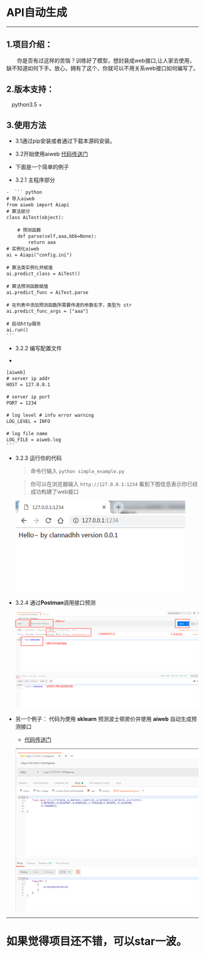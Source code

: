 # API自动生成

----------
## 1.项目介绍：
&emsp;&emsp;你是否有过这样的苦恼？训练好了模型，想封装成web接口,让人家去使用，缺不知道如何下手。放心，拥有了这个，你就可以不用关系web接口如何编写了。
## 2.版本支持：
&emsp;python3.5 +
## 3.使用方法 
- 3.1通过pip安装或者通过下载本源码安装。

- 3.2开始使用aiweb
	[代码传送门](https://github.com/CLANNADHH/ai_web/tree/master/example/simple)

 -  下面是一个简单的例子
   - 3.2.1 主程序部分  
   
    -  ``` python
	# 导入aiweb
	from aiweb import Aiapi
	# 算法部分
	class AiTest(object):
	
		# 预测函数
		def parse(self,aaa,bbb=None):
	    	return aaa
	# 实例化aiweb
	ai = Aiapi("config.ini")
	
	# 算法类实例化并赋值
	ai.predict_class = AiTest()
	
	# 算法预测函数赋值
	ai.predict_func = AiTest.parse
	
	# 在列表中添加预测函数所需要传递的参数名字，类型为 str
	ai.predict_func_args = ["aaa"]
	
	# 启动http服务
	ai.run()
    ```
   - 3.2.2 编写配置文件
   
   -  ``` python
	[aiweb]
	# server ip addr
	HOST = 127.0.0.1
	
	# server ip port
	PORT = 1234
	
	# log level # info error warning
	LOG_LEVEL = INFO
	
	# log file name
	LOG_FILE = aiweb.log
    ```
   - 3.2.3 运行你的代码
    
		> 命令行输入  `python simple_example.py` 
		
		> 你可以在浏览器输入  `http://127.0.0.1:1234` 看到下图信息表示你已经成功构建了web接口
		> 
		![返回信息](/image/hello.png)
 
   - 3.2.4 通过**Postman**调用接口预测

		![简单解析](/image/simple_parse.png)

  - 另一个例子： 
  	代码为使用 **sklearn** 预测波士顿房价并使用 **aiweb** 自动生成预测接口
	- [代码传送门](https://github.com/CLANNADHH/ai_web/tree/master/example/boston)
    
	 ![返回信息](/image/boston.png)





----------
# 如果觉得项目还不错，可以star一波。 #
